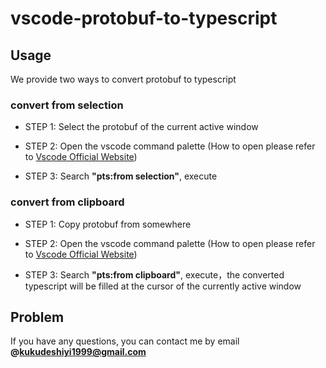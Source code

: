 # vscode-protobuf-to-typescript

## Usage

We provide two ways to convert protobuf to typescript

### convert from selection

- STEP 1: Select the protobuf of the current active window

- STEP 2: Open the vscode command palette (How to open please refer to [Vscode Official Website](https://code.visualstudio.com/docs/getstarted/userinterface#_command-palette))

- STEP 3: Search **"pts:from selection"**, execute

### convert from clipboard

- STEP 1: Copy protobuf from somewhere

- STEP 2: Open the vscode command palette (How to open please refer to [Vscode Official Website](https://code.visualstudio.com/docs/getstarted/userinterface#_command-palette))

- STEP 3: Search **"pts:from clipboard"**, execute，the converted typescript will be filled at the cursor of the currently active window

## Problem

If you have any questions, you can contact me by email **@kukudeshiyi1999@gmail.com**
